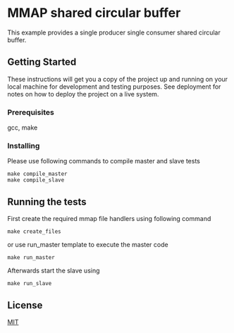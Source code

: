 # MMAP shared circular buffer

This example provides a single producer single consumer shared circular buffer.

## Getting Started

These instructions will get you a copy of the project up and running on your local machine for development and testing purposes. See deployment for notes on how to deploy the project on a live system.

### Prerequisites

gcc, make

### Installing

Please use following commands to compile master and slave tests
``` 
make compile_master
make compile_slave
``` 

## Running the tests

First create the required mmap file handlers using following command
``` 
make create_files
``` 
or use run_master template to execute the master code
``` 
make run_master
``` 
Afterwards start the slave using 
``` 
make run_slave
``` 

## License
[MIT](https://choosealicense.com/licenses/mit/)
